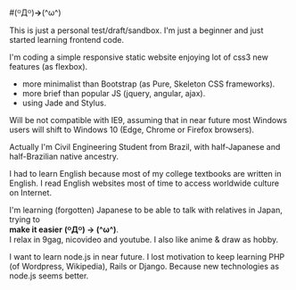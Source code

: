 #(ᴼДᴼ)**→**(^ω^)

This is just a personal test/draft/sandbox.
I'm just a beginner and just started learning frontend code.

I'm coding a simple responsive static website enjoying lot of css3 new features (as flexbox).
* more minimalist than Bootstrap (as Pure, Skeleton CSS frameworks).
* more brief than popular JS (jquery, angular, ajax).
* using Jade and Stylus.

Will be not compatible with IE9, assuming that in near future most Windows users will shift to Windows 10 (Edge, Chrome or Firefox browsers). 

Actually I'm Civil Engineering Student from Brazil, with half-Japanese and half-Brazilian native ancestry.

I had to learn English because most of my college textbooks are written in English. I read English websites most of time to access worldwide culture on Internet.

I'm learning (forgotten) Japanese to be able to talk with relatives in Japan, trying to <br />**make it easier** **(ᴼДᴼ) → (^ω^)**.<br />I relax in 9gag, nicovideo and youtube. I also like anime & draw as hobby.

I want to learn node.js in near future. I lost motivation to keep learning PHP (of Wordpress, Wikipedia), Rails or Django. Because new technologies as node.js seems better.
